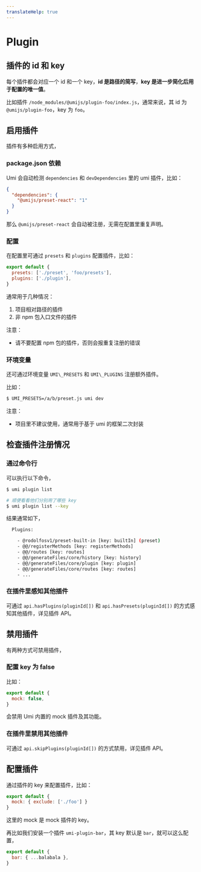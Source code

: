 ```yaml
---
translateHelp: true
---
```


# Plugin


## 插件的 id 和 key

每个插件都会对应一个 id 和一个 key，**id 是路径的简写**，**key 是进一步简化后用于配置的唯一值**。

比如插件 `/node_modules/@umijs/plugin-foo/index.js`，通常来说，其 id 为 `@umijs/plugin-foo`，key 为 `foo`。

## 启用插件

插件有多种启用方式，

### package.json 依赖

Umi 会自动检测 `dependencies` 和 `devDependencies` 里的 umi 插件，比如：

```json
{
  "dependencies": {
    "@umijs/preset-react": "1"
  }
}
```

那么 `@umijs/preset-react` 会自动被注册，无需在配置里重复声明。

### 配置

在配置里可通过 `presets` 和 `plugins` 配置插件，比如：

```js
export default {
  presets: ['./preset', 'foo/presets'],
  plugins: ['./plugin'],
}
```

通常用于几种情况：

1. 项目相对路径的插件
2. 非 npm 包入口文件的插件

注意：

* 请不要配置 npm 包的插件，否则会报重复注册的错误

### 环境变量

还可通过环境变量 `UMI\_PRESETS` 和 `UMI\_PLUGINS` 注册额外插件。

比如：

```bash
$ UMI_PRESETS=/a/b/preset.js umi dev
```

注意：

* 项目里不建议使用，通常用于基于 umi 的框架二次封装

## 检查插件注册情况

### 通过命令行

可以执行以下命令，

```bash
$ umi plugin list

# 顺便看看他们分别用了哪些 key
$ umi plugin list --key
```

结果通常如下，

```bash
  Plugins:

    - @rodolfosv1/preset-built-in [key: builtIn] (preset)
    - @@/registerMethods [key: registerMethods]
    - @@/routes [key: routes]
    - @@/generateFiles/core/history [key: history]
    - @@/generateFiles/core/plugin [key: plugin]
    - @@/generateFiles/core/routes [key: routes]
    - ...
```

### 在插件里感知其他插件

可通过 `api.hasPlugins(pluginId[])` 和 `api.hasPresets(pluginId[])` 的方式感知其他插件，详见插件 API。

## 禁用插件

有两种方式可禁用插件，

### 配置 key 为 false

比如：

```js
export default {
  mock: false,
}
```

会禁用 Umi 内置的 mock 插件及其功能。

### 在插件里禁用其他插件

可通过 `api.skipPlugins(pluginId[])` 的方式禁用，详见插件 API。

## 配置插件

通过插件的 key 来配置插件，比如：

```js
export default {
  mock: { exclude: ['./foo'] }
}
```

这里的 mock 是 mock 插件的 key。

再比如我们安装一个插件 `umi-plugin-bar`，其 key 默认是 `bar`，就可以这么配置，

```js
export default {
  bar: { ...balabala },
}
```
